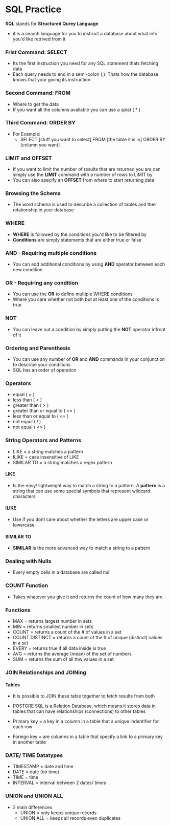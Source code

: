 # SQL Practice

**SQL** stands for **Structured Qurey Language** 
- it is a search language for you to instruct a database about what info you'd like retrived from it 

### Frist Command: SELECT

- Its the first instruction you need for any SQL statement thats fetching data
- Each query needs to end in a semi-colon (;). Thats how the database knows that your giving its instruction.

### Second Command: FROM

- Where to get the data
- If you want all the columns avaliable you can use a splat ( * )

### Third Command: ORDER BY

- For Example:
  - SELECT [stuff you want to select] FROM [the table it is in] ORDER BY [column you want]

### LIMIT and OFFSET

- If you want to limit the number of results that are returned you are can simply use the **LIMIT** command with a number of rows to LIMIT by
- You can also specify an **OFFSET** from where to start returning data

### Browsing the Schema

- The word schema is used to describe a collection of tables and their relationship in your database 

### WHERE

- **WHERE** is followed by the conditions you'd like to be filtered by 
- **Conditions** are simply statements that are either true or false

### AND - Requiring multiple conditions 

- You can add additional conditions by using **AND** operator between each new condition 

### OR - Requiring any condition

- You can use the **OR** to define multiple WHERE conditions
- Where you care whether not both but at least one of the conditions is true

### NOT

- You can leave out a condition by simply putting the **NOT** operator infront of it 

### Ordering and Parenthesis 

- You can use any number of **OR** and **AND** commands in your conjunction to describe your conditions 
- SQL has an order of operation

### Operators

- equal ( = )
- less than ( < )
- greater than ( > )
- greater than or equal to ( >= )
- less than or equal to ( <= )
- not eqaul ( ! )
- not equal ( <> )

### String Operators and Patterns

- LIKE = a string matches a pattern 
- ILIKE = case insensitive of LIKE
- SIMILAR TO = a string matches a regex pattern

#### LIKE

- Is the easy/ lightweight way to match a string to a pattern. A **pattern** is a string that can use some special symbols that represent wildcard characters 

#### ILIKE

- Use if you dont care about whether the letters are upper case or lowercase

#### SIMILAR TO

- **SIMILAR** is the more advanced way to match a string to a pattern

### Dealing with Nulls

- Every empty cells in a database are called null

### COUNT Function 

- Takes whatever you give it and returns the count of how many they are 

### Functions

- MAX = returns largest number in sets 
- MIN = returns smallest number in sets
- COUNT = returns a count of the # of values in a set 
- COUNT DISTINCT = returns a count of the # of unique (distinct) values in a set
- EVERY = returns true if all data inside is true 
- AVG = returns the average (mean) of the set of numbers 
- SUM = returns the sum of all thw values in a set 

### JOIN Relationships and JOINing

#### Tables

- It is possible to JOIN these table together to fetch results from both 


- POSTGRE SQL is a Relation Database, which means it stores data in tables that can have relationships (connections) to other tables 


- Primary key = a key in a column in a table that a unique indentifier for each row 
- Foreign key = are columns in a table that specify a link to a primary key in another table 

### DATE/ TIME Datatypes 

- TIMESTAMP = date and time
- DATE = date (no time)
- TIME = time
- INTERVAL = interval between 2 dates/ times

### UNION and UNION ALL

- 2 main differences
  - UNION = only keeps unique records
  - UNION ALL = keeps all records even duplicates 


